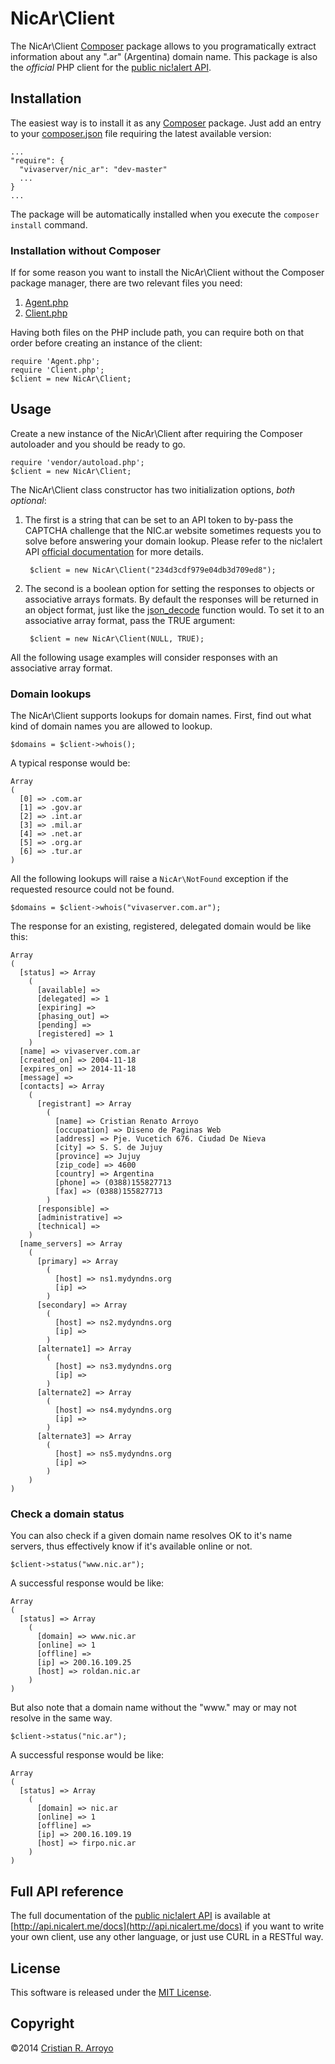 # NicAr\Client

The NicAr\Client [Composer](http://getcomposer.org/) package allows to you programatically extract information about any ".ar" (Argentina) domain name. This package is also the _official_ PHP client for the [public nic!alert API](http://api.nicalert.me).

## Installation

The easiest way is to install it as any [Composer](http://getcomposer.org/) package. Just add an entry to your [composer.json](http://getcomposer.org/doc/01-basic-usage.md#composer-json-project-setup) file requiring the latest available version:

    ...
    "require": {
      "vivaserver/nic_ar": "dev-master"
      ...
    }
    ...

The package will be automatically installed when you execute the `composer install` command.

### Installation without Composer

If for some reason you want to install the NicAr\Client without the Composer package manager, there are two relevant files you need:

1. [Agent.php](https://github.com/vivaserver/php-restful_agent/blob/master/src/Restful/Agent.php)
2. [Client.php](https://github.com/vivaserver/php-nic_ar/blob/master/src/NicAr/Client.php)

Having both files on the PHP include path, you can require both on that order before creating an instance of the client:

    require 'Agent.php';
    require 'Client.php';
    $client = new NicAr\Client;

## Usage

Create a new instance of the NicAr\Client after requiring the Composer autoloader and you should be ready to go.

    require 'vendor/autoload.php';
    $client = new NicAr\Client;

The NicAr\Client class constructor has two initialization options, *both optional*:

1. The first is a string that can be set to an API token to by-pass the CAPTCHA challenge that the NIC.ar website sometimes requests you to solve before answering your domain lookup. Please refer to the nic!alert API [official documentation](http://api.nicalert.me/docs) for more details.  

        $client = new NicAr\Client("234d3cdf979e04db3d709ed8");

2. The second is a boolean option for setting the responses to objects or associative arrays formats. By default the responses will be returned in an object format, just like the [json_decode](http://php.net/json_decode) function would. To set it to an associative array format, pass the TRUE argument:  

        $client = new NicAr\Client(NULL, TRUE);

All the following usage examples will consider responses with an associative array format.

### Domain lookups

The NicAr\Client supports lookups for domain names. First, find out what kind of domain names you are allowed to lookup.

    $domains = $client->whois();

A typical response would be:

    Array
    (
      [0] => .com.ar
      [1] => .gov.ar
      [2] => .int.ar
      [3] => .mil.ar
      [4] => .net.ar
      [5] => .org.ar
      [6] => .tur.ar
    )

All the following lookups will raise a `NicAr\NotFound` exception if the requested resource could not be found.

    $domains = $client->whois("vivaserver.com.ar");

The response for an existing, registered, delegated domain would be like this:

    Array
    (
      [status] => Array
        (
          [available] => 
          [delegated] => 1
          [expiring] => 
          [phasing_out] => 
          [pending] => 
          [registered] => 1
        )
      [name] => vivaserver.com.ar
      [created_on] => 2004-11-18
      [expires_on] => 2014-11-18
      [message] => 
      [contacts] => Array
        (
          [registrant] => Array
            (
              [name] => Cristian Renato Arroyo
              [occupation] => Diseno de Paginas Web
              [address] => Pje. Vucetich 676. Ciudad De Nieva
              [city] => S. S. de Jujuy
              [province] => Jujuy
              [zip_code] => 4600
              [country] => Argentina
              [phone] => (0388)155827713
              [fax] => (0388)155827713
            )
          [responsible] => 
          [administrative] => 
          [technical] => 
        )
      [name_servers] => Array
        (
          [primary] => Array
            (
              [host] => ns1.mydyndns.org
              [ip] => 
            )
          [secondary] => Array
            (
              [host] => ns2.mydyndns.org
              [ip] => 
            )
          [alternate1] => Array
            (
              [host] => ns3.mydyndns.org
              [ip] => 
            )
          [alternate2] => Array
            (
              [host] => ns4.mydyndns.org
              [ip] => 
            )
          [alternate3] => Array
            (
              [host] => ns5.mydyndns.org
              [ip] => 
            )
        )
    )

### Check a domain status

You can also check if a given domain name resolves OK to it's name servers, thus effectively know if it's available online or not.

    $client->status("www.nic.ar");

A successful response would be like:

    Array
    (
      [status] => Array
        (
          [domain] => www.nic.ar
          [online] => 1
          [offline] => 
          [ip] => 200.16.109.25
          [host] => roldan.nic.ar
        )
    )

But also note that a domain name without the "www." may or may not resolve in the same way.

    $client->status("nic.ar");

A successful response would be like:

    Array
    (
      [status] => Array
        (
          [domain] => nic.ar
          [online] => 1
          [offline] => 
          [ip] => 200.16.109.19
          [host] => firpo.nic.ar
        )
    )

## Full API reference

The full documentation of the [public nic!alert API](http://api.nicalert.me) is available at [http://api.nicalert.me/docs](http://api.nicalert.me/docs) if you want to write your own client, use any other language, or just use CURL in a RESTful way.

## License

This software is released under the [MIT License](http://www.opensource.org/licenses/MIT).

## Copyright

&copy;2014 [Cristian R. Arroyo](mailto:cristian.arroyo@vivaserver.com)
